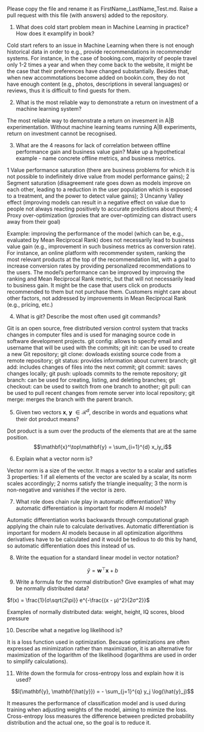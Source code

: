 Please copy the file and rename it as FirstName_LastName_Test.md. Raise a pull request with this file (with answers) added to the repository. 

1. What does cold start problem mean in Machine Learning in practice? How does it examplify in book?

Cold start refers to an issue in Machine Learning when there is not enough historical data in order to e.g., provide recommendations in recommender systems. For instance, in the case of booking.com, majority of people travel only 1-2 times a year and when they come back to the website, it might be the case that their preferences have changed substantially. Besides that, when new accommotations become added on bookin.com, they do not have enough content (e.g., photos, descriptions in several languages) or reviews, thus it is difficult to find guests for them.

2. What is the most reliable way to demonstrate a return on investment of a machine learning system?

The most reliable way to demonstrate a return on invesment in A|B experimentation. Without machine learning teams running A|B experiments, return on investment cannot be recognised. 

3. What are the 4 reasons for lack of correlation between offline performance gain and business value gain? Make up a hypothetical example - name concrete offline metrics, and business metrics. 

1 Value performance saturation (there are business problems for which it is not possible to indefinitely drive value from model performance gains);
2 Segment saturation (disagreement rate goes down as models improve on each other, leading to a reduction in the user population which is exposed to a treatment, and the power to detect value gains);
3 Uncanny Valley effect (improving models can result in a negative effect on value due to people not always reacting positively to accurate predictions about them);
4 Proxy over-optimization (proxies that are over-optimizing can distract users away from their goal) 

Example: improving the performance of the model (which can be, e.g., evaluated by Mean Reciprocal Rank) does not necessarily lead to business value gain (e.g., improvement in such business metrics as conversion rate). For instance, an online platform with recommender system, ranking the most relevant products at the top of the recommendation list, with a goal to increase conversion rates by providing personalized recommendations to the users. The model’s performance can be improved by improving the ranking and Mean Reciprocal Rank metric, but that will not necessarily lead to business gain. It might be the case that users click on products recommended to them but not purchase them. Customers might care about other factors, not addressed by improvements in Mean Reciprocal Rank (e.g., pricing, etc.)


4. What is git? Describe the most often used git commands?

Git is an open source, free distributed version control system that tracks changes in computer files and is used for managing source code in software development projects. 
git config: allows to specify email and username that will be used with the commits;
git init: can be used to create a new Git repository;
git clone: dowloads existing source code from a remote repository;
git status: provides information about current branch;
git add: includes changes of files into the next commit;
git commit: saves changes locally;
git push: uploads commits to the remote repository;
git branch: can be used for creating, listing, and deleting branches;
git checkout: can be used to switch from one branch to another;
git pull: can be used to pull recent changes from remote server into local repository;
git merge: merges the branch with the parent branch.


5. Given two vectors $\mathbf{x}$, $\mathbf{y}$ $\in \mathcal{R}^{d}$, describe in words and equations what their dot product means?

Dot product is a sum over the products of the elements that are at the same position. 
$$\mathbf{x}^\top\mathbf{y} = \sum_{i=1}^{d} x_iy_i$$

6. Explain what a vector norm is?

Vector norm is a size of the vector. It maps a vector to a scalar and satisfies 3 properties:
1 if all elements of the vector are scaled by a scalar, its norm scales accordingly;
2 norms satisfy the triangle inequality;
3 the norm is non-negative and vanishes if the vector is zero.


7. What role does chain rule play in automatic differentiation? Why automatic differentiation is important for modern AI
models?

Automatic differentiation works backwards through computational graph applying the chain rule to calculate derivatives. 
Automatic differentiation is important for modern AI models because in all optimization algorithms derivatives have to be calculated and it would be tedious to do this by hand, so automatic differentiation does this instead of us. 

8. Write the equation for a standard linear model in vector notation? 

$$\hat{y} = \mathbf{w}^\top\mathbf{x} + b$$

9. Write a formula for the normal distribution? Give examples of what may be normally distributed data? 

$f(x) = \frac{1}{σ\sqrt{2\pi}} e^{-\frac{(x - μ)^2}{2σ^2}}\$

Examples of normally distributed data: weight, height, IQ scores, blood pressure

10. Describe what a negative log likelihood is?

It is a loss function used in optimization. Because optimizations are often expressed as minimization rather than maximization, it is an alternative for maximization of the logarithm of the likelihood (logarithms are used in order to simplify calculations).

11. Write down the formula for cross-entropy loss and explain how it is used?


$$l(\mathbf{y}, \mathbf{\hat{y}}) = - \sum_{j=1}^{q} y_j \log(\hat{y}_j)$$

It measures the performance of classification model and is used during training when adjusting weights of the model, aiming to mimize the loss. Cross-entropy loss measures the difference between predicted probability distribution and the actual one, so the goal is to reduce it.  